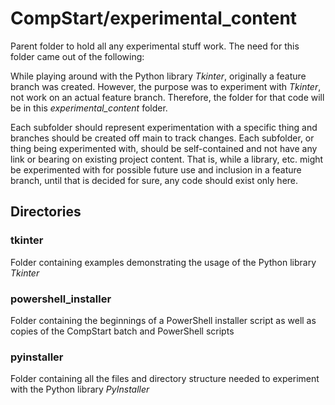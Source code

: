 # CompStart/experimental_content

Parent folder to hold all any experimental stuff work. The need for this folder came out of the following:

While playing around with the Python library _Tkinter_, originally a feature branch was created. However, the purpose was to experiment with _Tkinter_, not work on an actual feature branch. Therefore, the folder for that code will be in this _experimental_content_ folder.

Each subfolder should represent experimentation with a specific thing and branches should be created off main to track changes. Each subfolder, or thing being experimented with, should be self-contained and not have any link or bearing on existing project content. That is, while a library, etc. might be experimented with for possible future use and inclusion in a feature branch, until that is decided for sure, any code should exist only here.

## Directories

### tkinter

Folder containing examples demonstrating the usage of the Python library _Tkinter_

### powershell_installer

Folder containing the beginnings of a PowerShell installer script as well as copies of the CompStart batch and PowerShell scripts

### pyinstaller

Folder containing all the files and directory structure needed to experiment with the Python library _PyInstaller_
